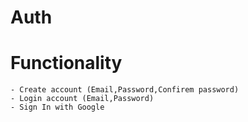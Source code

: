 # Auth

# Functionality

    - Create account (Email,Password,Confirem password)
    - Login account (Email,Password)
    - Sign In with Google
